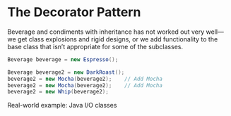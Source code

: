 # The Decorator Pattern

Beverage and condiments with inheritance has not worked out very well—we get class explosions and rigid designs, or we add functionality to the base class that isn’t appropriate for some of the subclasses.

```java
Beverage beverage = new Espresso();

Beverage beverage2 = new DarkRoast();
beverage2 = new Mocha(beverage2);    // Add Mocha
beverage2 = new Mocha(beverage2);    // Add Mocha
beverage2 = new Whip(beverage2);

```

Real-world example: Java I/O classes
